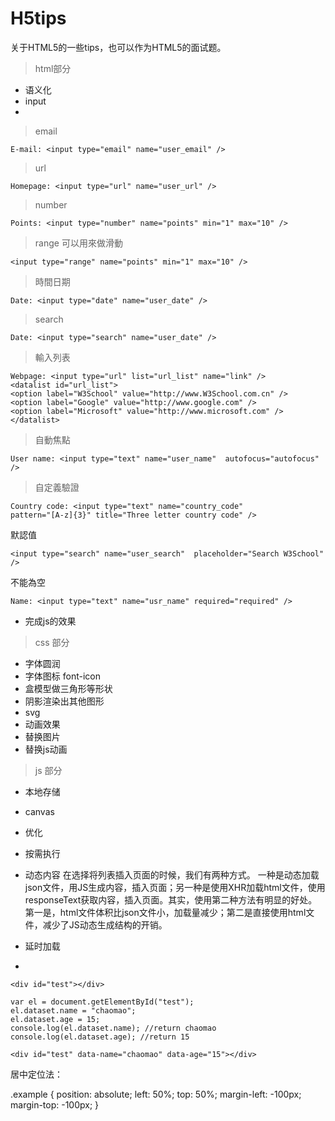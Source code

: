 # H5tips

关于HTML5的一些tips，也可以作为HTML5的面试题。

>html部分

  * 语义化
  * input
  * 

>email
```
E-mail: <input type="email" name="user_email" />
```
>url
```
Homepage: <input type="url" name="user_url" />
```
>number
```
Points: <input type="number" name="points" min="1" max="10" />
```
>range    可以用來做滑動
```
<input type="range" name="points" min="1" max="10" />
```
>時間日期
```
Date: <input type="date" name="user_date" />
```

>search
```
Date: <input type="search" name="user_date" />
```
>輸入列表
```
Webpage: <input type="url" list="url_list" name="link" />
<datalist id="url_list">
<option label="W3School" value="http://www.W3School.com.cn" />
<option label="Google" value="http://www.google.com" />
<option label="Microsoft" value="http://www.microsoft.com" />
</datalist>
```

>自動焦點
```
User name: <input type="text" name="user_name"  autofocus="autofocus" />
```

>自定義驗證
```
Country code: <input type="text" name="country_code"
pattern="[A-z]{3}" title="Three letter country code" />
```
默認值
```
<input type="search" name="user_search"  placeholder="Search W3School" />
```
不能為空
```
Name: <input type="text" name="usr_name" required="required" />
```
  * 完成js的效果

>css 部分

  * 字体圆润
  * 字体图标 font-icon
  * 盒模型做三角形等形状
  * 阴影渲染出其他图形
  * svg
  * 动画效果
  * 替换图片
  * 替换js动画

>js  部分

  * 本地存储
  * canvas
  * 优化
  * 按需执行
  * 动态内容
在选择将列表插入页面的时候，我们有两种方式。
一种是动态加载json文件，用JS生成内容，插入页面；另一种是使用XHR加载html文件，使用responseText获取内容，插入页面。其实，使用第二种方法有明显的好处。第一是，html文件体积比json文件小，加载量减少；第二是直接使用html文件，减少了JS动态生成结构的开销。

 * 延时加载
 * 
 
```
<div id="test"></div>
```


```
var el = document.getElementById("test");
el.dataset.name = "chaomao";
el.dataset.age = 15;
console.log(el.dataset.name); //return chaomao
console.log(el.dataset.age); //return 15
```

```
<div id="test" data-name="chaomao" data-age="15"></div>
```


居中定位法：

.example {
    position: absolute; left: 50%; top: 50%; 
    margin-left: -100px; margin-top: -100px;
}

